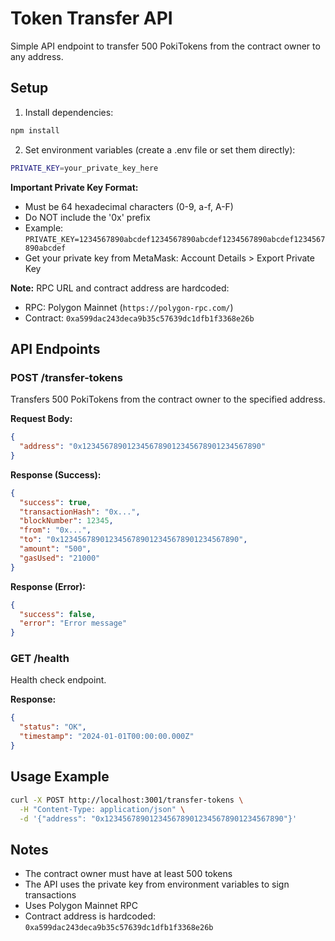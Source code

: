 # Token Transfer API

Simple API endpoint to transfer 500 PokiTokens from the contract owner to any address.

## Setup

1. Install dependencies:
```bash
npm install
```

2. Set environment variables (create a .env file or set them directly):
```bash
PRIVATE_KEY=your_private_key_here
```

**Important Private Key Format:**
- Must be 64 hexadecimal characters (0-9, a-f, A-F)
- Do NOT include the '0x' prefix
- Example: `PRIVATE_KEY=1234567890abcdef1234567890abcdef1234567890abcdef1234567890abcdef`
- Get your private key from MetaMask: Account Details > Export Private Key

**Note:** RPC URL and contract address are hardcoded:
- RPC: Polygon Mainnet (`https://polygon-rpc.com/`)
- Contract: `0xa599dac243deca9b35c57639dc1dfb1f3368e26b`

## API Endpoints

### POST /transfer-tokens

Transfers 500 PokiTokens from the contract owner to the specified address.

**Request Body:**
```json
{
  "address": "0x1234567890123456789012345678901234567890"
}
```

**Response (Success):**
```json
{
  "success": true,
  "transactionHash": "0x...",
  "blockNumber": 12345,
  "from": "0x...",
  "to": "0x1234567890123456789012345678901234567890",
  "amount": "500",
  "gasUsed": "21000"
}
```

**Response (Error):**
```json
{
  "success": false,
  "error": "Error message"
}
```

### GET /health

Health check endpoint.

**Response:**
```json
{
  "status": "OK",
  "timestamp": "2024-01-01T00:00:00.000Z"
}
```

## Usage Example

```bash
curl -X POST http://localhost:3001/transfer-tokens \
  -H "Content-Type: application/json" \
  -d '{"address": "0x1234567890123456789012345678901234567890"}'
```

## Notes

- The contract owner must have at least 500 tokens
- The API uses the private key from environment variables to sign transactions
- Uses Polygon Mainnet RPC
- Contract address is hardcoded: `0xa599dac243deca9b35c57639dc1dfb1f3368e26b`
